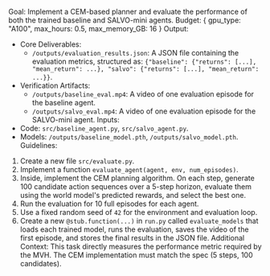Goal: Implement a CEM-based planner and evaluate the performance of both the trained baseline and SALVO-mini agents.
Budget: { gpu_type: "A100", max_hours: 0.5, max_memory_GB: 16 }
Output:
- Core Deliverables:
    - `/outputs/evaluation_results.json`: A JSON file containing the evaluation metrics, structured as: `{"baseline": {"returns": [...], "mean_return": ...}, "salvo": {"returns": [...], "mean_return": ...}}`.
- Verification Artifacts:
    - `/outputs/baseline_eval.mp4`: A video of one evaluation episode for the baseline agent.
    - `/outputs/salvo_eval.mp4`: A video of one evaluation episode for the SALVO-mini agent.
Inputs:
- Code: `src/baseline_agent.py`, `src/salvo_agent.py`.
- Models: `/outputs/baseline_model.pth`, `/outputs/salvo_model.pth`.
Guidelines:
1.  Create a new file `src/evaluate.py`.
2.  Implement a function `evaluate_agent(agent, env, num_episodes)`.
3.  Inside, implement the CEM planning algorithm. On each step, generate 100 candidate action sequences over a 5-step horizon, evaluate them using the world model's predicted rewards, and select the best one.
4.  Run the evaluation for 10 full episodes for each agent.
5.  Use a fixed random seed of `42` for the environment and evaluation loop.
6.  Create a new `@stub.function(...)` in `run.py` called `evaluate_models` that loads each trained model, runs the evaluation, saves the video of the first episode, and stores the final results in the JSON file.
Additional Context: This task directly measures the performance metric required by the MVH. The CEM implementation must match the spec (5 steps, 100 candidates).